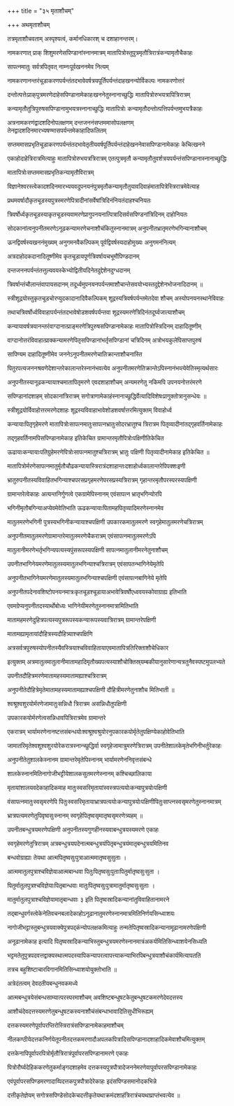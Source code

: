 +++
title = "३५ मृताशौचम्"

+++
अथमृताशौचम्  

तत्रमृताशौचवताम् अस्पृश्यत्वं, कर्मानधिकारश् च दशाहानन्तरम्।   

नामकरणात् प्राक्‌ शिशुमरणेसपिण्डानांस्नानमात्रम् मातापित्रोस्तुपुत्रमृतौत्रिरात्रंकन्यामृतौचैकाहः

सापत्नमातुः सर्वत्रपितृवत् नाम्नःपूर्वखननमेव नित्यम्

नामकरणानन्तरंचूडाकरणपर्यन्तंतदभावेवर्षत्रयपूर्तिपर्यन्तंदाहखनन्योर्विकल्पः नामकरणोत्तरं

दन्तोत्पत्तेःप्राक्‌पुत्रमरणेदाहेसपिण्डानामेकाहःखननेतुस्नानाच्छुद्धिः मातापित्रोरुभयत्रापित्रिरात्रम्

कन्यामृतौतुत्रिपुरुषसपिण्डानामुभयत्रस्नानाच्छुद्धिः मातापित्रोः कन्यामृतौदन्तोत्पत्तिपर्यन्तमुभयत्रैकाहः

अत्रनामकरणंद्वादशदिनोपलक्षणम् दन्तजननंसप्तममासोपलक्षणम् तेनद्वादशदिनमारभ्यषण्मासपर्यन्तमेकाहादिफलितम्

सप्तममासप्रभृतिचूडाकरणपर्यन्तंतदभावेतृतीयवर्षपूर्तिपर्यन्तंदाहेखननेवासपिण्डानामेकाहः केचित्खनने

एकाहोदाहेत्रिरात्रमित्याहुः मातापित्रोरुभयत्रत्रिरात्रम् एतत्पुत्रमृतौ कन्यामृतौतुवर्शत्रयपर्यन्तंसपिण्डानास्नानाच्छुद्धिः

मातापित्रोःसप्तममासप्रभृतिकन्यामृतौविरात्रम्

विज्ञानेश्वरस्त्वेकादशदिनमारभ्ययवदुपनयनंपुत्रमृतौकन्यामृतौतुयावदिवाहंमातापित्रेस्त्रिरात्रमेवेत्याह

प्रथमवर्षादौकृतचूडस्यपुत्रस्मरणेपित्रादीनांसर्वेषांत्रिदिनंनियतंदाहश्चनियतः

त्रिवर्षोर्ध्वकृतचूडस्याकृतचूडस्यवामरणेप्रागुपनयनात्पित्रादिसर्वसपिण्डनांत्रिदिनम् दाहोनियतः

सोदकानांत्वनुपनीतमरणेऽनूढकन्यामरणेचनाशौचंकितुस्नानमात्रम् अनुपनीतभ्रातृमरणेभगिन्यानाशौचम्

ऊनद्विवर्षस्यखननंमुख्यम् अनुगमनवैकल्पिकम् पूर्वद्विवर्षस्यदाहोमुख्यः अनुगमनंनित्यम्

अत्रदाहोदकदानादितूष्णीमेव कृतचूडायपूर्णत्रिवर्षायचभूमौपिण्डदानम्

दन्तजननपर्यन्तंतत्तुल्यवयस्केभ्योद्वितीयदिनेतदुद्देशेनदुग्धदानम्

त्रिवर्षान्तंचौलान्तंवापायसदानम् तदूर्ध्वमुपनयनपर्यन्तमाशौचान्तेसवयोभ्यस्तदुद्देशेनभोजनादिदानम् ॥

स्त्रीशूद्रयोस्तुकृतचूडचोरप्युदकादानादिवैकल्पिकम् शूद्रस्यत्रिवर्षपर्यन्तमेतदेवा शौचम् अस्योपनयनस्थानेविवाहः

तथाचत्रिवर्षोर्ध्वविवाहापर्यन्तंतदभावेषोडशवर्षपर्यन्तवा शूद्रस्यमरणेत्रिदिनंतदूर्घ्वजात्याशौचम्

कन्यायावर्षत्रयानन्तरंवाग्दानात्प्राङ्मरणेत्रिपुरुषसपिण्डानामेकाहः मातापित्रोस्त्रिदिनम् दाहादितूष्णीम्

वाग्दानोत्तरंविवाहात्प्राक्कन्यामरणेपितृसपिण्डानांभर्तृसपिण्डानां चत्रिदिनम् अत्रोभयकुलेपिसाप्तपुरुषं

सापिण्यम दाहादितूष्णीमेव जननेऽनुपनीतमरणेचातिक्रान्ताशौचनास्ति

पितुरपत्यजननश्रवणेदेशान्तरेकालान्तरेस्नानंभवत्येव अनुपनीतमरणेतिक्रान्तेऽपिस्नानंभव्त्येवेतिस्मृत्यर्थसारः

अनुपनीतस्यानूढकन्यायाश्चमातापितृमरणे एवदशाहाशौचम् अन्यमरणेतु नकिमपि उपनयनोत्तरंमरणे

सपिण्डानांदशाहम् सोदकानांत्रिरात्रम् सगोत्राणामेकाहंस्नानाच्छुद्धिर्वेत्यादिविशेषःप्रागुक्तोत्रानुसन्धेयः ॥

स्त्रीशूद्रयोर्विवाहोत्तरमरणेदशाहः शूद्रस्यविवाहाभावेशोडशवर्षात्तरमित्युक्तम् विवाहोर्ध्व

कन्यायाःपितृगृहेमरणे मातापित्रोःसापत्नमातुःसापत्नभ्रातुःसोदरभ्रातुश्च त्रिरात्रम पितृव्यादीनांतद्गृहवर्तिनामेकाहः

तद्गृहवर्तिनामपिसपिण्डानामेकाह इतिकेचित ग्रामान्तरमृतौपित्रोःपक्षिणीतिकेचित

ऊढायाःकन्यायाःपतिग्रुहेमरणेपित्रोःसापत्नमातुश्चत्रिरात्रम् भ्रातुः पक्षिणी पितृव्यादीनामेकाह इतिकेचित ॥

मातापित्रोर्मरणेसापत्नमातुर्मृतौचौढकन्यायास्त्रिरात्रंदशाहान्तःदशाहोर्ध्वकालान्तरेपिपक्शःइणी

भ्रातुरुपनीतस्यविवाहितभगिन्याश्चपरसप्रगृहमरणेपरसप्रस्यत्रिरात्रम् गृहान्तरमृतौपरस्परस्यपक्षिणी

ग्रामान्तरेत्वेकाहः अत्यन्तनिर्गुणत्वे एकग्रामेपिस्नानम् एवंसापत्न भ्रातृभगिन्योरपि

भगिनीमृतौबगिन्याअप्येवमेवेतिभाति ऊढकन्यायाःपितामहपितृव्यादिमरणेस्नानमेव

मातुलमरणेभगिनी पुत्रस्यभगिनीकन्यायाश्चपक्षिणी उपकारकमातुलमरणे स्वगृहेमातुलमरणेचत्रिरात्रम्

अनुपनीतमातुलमरणेग्रामान्तरेमातुलमरणेचैकरात्रम् एवंसापत्नमातुलमरणेऽपि

मातुलानीमरणेभर्तृभगिन्यपत्यस्यपुंसरूपस्यपक्षिणी सापत्नमातुलानीमरनेतुनाशौचम्

उपनीतभागिनेयमरणेमातुलस्यमातुलभगिन्याश्चत्रिरात्रम् एवंसापतन्भागिनेयेमृतेपि

अनुपनीतभागिनेयमरणेमातुलस्यमातुलभगिन्याश्चपक्षिणी एवंसापत्नबागिनेये मृतेपि

अनुपनीतपदेनावशिष्टोपनयनमात्रःकृतचूडश्चूडायाअभावेत्रिवर्षोएध्ववयस्कोवाग्राह्य इतिभाति

एवमग्रेप्यनुपनीतदस्यार्थोबोध्यः भागिनेयीमरणेतुस्नानमात्रामितिभाति

मातामहमरणेदुहित्रपत्यस्यपुत्ररूपस्यकन्यारूपस्यवात्रिरात्रम् ग्रामान्तरेपक्षिणी

मातामह्यामृतायांदौहित्रस्यदौहित्र्याश्चपक्षिणि

अत्रसर्वत्रपुरुषस्योपनीतस्यैवस्त्रियाश्चविवाहितायाएवमातापित्रतिरिक्ताशौचेधिकार

इत्युक्तम् अत्रमातुलमातुलानीमातामहादिमृतौख्यपत्यस्याशौचोक्तिस्र्यम्बकीयानुसारेणान्यत्रतुनैवस्पष्टमुपलभ्यते

उपनीतदौहित्रमरणेमातामहस्यमातामह्याश्चत्रिरात्रम्

अनुपनीतेदौहित्रेमृतेमातामहस्यमातामह्याश्चपक्षिणी दौहित्रीमरणेतुनाशौच मितिभाती ॥

श्वश्रूश्वशुरयोर्मरणेजामातुःसन्निधौ त्रिरात्रम असन्निधौतुपक्षिणी

उपकारकयोर्मरणेत्वसन्निधावपित्रिरात्रमेव ग्रामान्तरे

एकरात्रम् भार्यामरणेनानष्टत्तसंबन्धयोःश्वश्रूश्वश्रुयोरनुपकारकयोर्मृतेतुपक्षिण्येकाहोवेतिभाति

जामातरिमृतेश्वशूश्वशुरयोरेकरात्रस्नान्च्छुद्धिर्वा स्वगृहेजामात्रुमरणेत्रिरात्रम् उपनीतेशालकेमृतेभगिनीभर्तुरेकाहः

अनुपनीतेतुशालकेस्नानम ग्रामान्तरेमृतेपिस्नानम् भार्यामरणेननिवृत्तसंबन्धे

शालकेस्नानमितिनागोजीभट्टीयेशालकसुतमरणेस्नानम् कश्चिच्छालिकाया

मृतायांशालयवदेकाहादिकमाह मातुःस्वसरिमृतायांस्वस्त्रपत्ययोःकन्यापुत्रयोःपक्षिणी

वंसापत्नमातुःस्वसृमरणेपि पितुःस्वसरिमृतायाभ्रात्रपत्ययोःकन्यापुत्रयोःपक्षिणीपितुःसाप्त्नस्वसृमरणेतुस्नानमात्रम्

भ्रात्रपत्यमरणेतुपिवृष्वसुःस्नानम् स्वगृहेपितृष्वसृमातृष्वसृमरणेत्र्यहम् ॥

उपनीतबन्धुत्रयमरणेपक्षिणी अनुपनीतस्यगुणहीनस्यवाबन्धुत्रयस्यमरणे एकाहः

स्वगृहेमरणेतुत्रिरात्रम् अत्रबन्धुत्रयपदेनात्मबन्धुत्रयंपितृबन्धुत्रयंमातृबन्धुत्रयमितिनव

बन्धवोग्राह्याः तेयथा आत्मपितृष्वसुःपुत्राआत्ममातृष्वसुसुताः ।

आत्ममातुलपुत्राश्चविज्ञेयाआत्मबान्धवा पितुःपितृष्वसुःपुताःपितुर्मातृष्वसुःसुता ।

पितुर्मातुलपुत्रश्चविज्ञेयाःपितृबान्धवाः मातुःपितृष्वसुःपुत्रामातुर्मातृष्वसुःसुताः ।

मातुर्मातुलपुत्राश्चविज्ञेयामातृबान्धवाः ३ इति पितृष्वस्रादिकन्यानांतुविवाहितानामरने

तद्बान्धुवर्गस्त्वेकेनेतिवचनबलादेकाहोऽनूढानातुमरणेस्नानमात्रमितिनिर्णयसिन्ध्वाशयः

नागोजीभट्टास्तुबन्धुत्रयवाक्येपुत्रपद्कंन्योपलक्षकमित्याहुः तन्मतेपितृष्वस्रादिकन्यानामूढानामरणेपक्षिणी

अनूढानामेकाह इत्यादि पितृष्वस्रादिकन्याभिस्तुबन्धुत्रयमरणेस्नानमात्रंअकर्यमितिसिन्ध्वाशयेनसिध्यति

भट्टमतेतुपुत्रपदवत्तद्वाक्यस्थात्मपदस्यापिकन्यापरत्वापत्त्याकन्याभिरपिबन्धुत्रयाशौचंकार्यमित्यापतति

तत्रच बहुशिष्टाचारविगानमितिसिन्ध्वाशयोयुक्तोभाति ॥

अत्रेदंतत्वम् देवदतीयबन्धुनवकमध्ये

आत्मबन्धुत्रयेसंबन्धसाम्यात्परस्परमाशौचम् अवशिष्टबन्धुषटकेतुबन्धुषटकमरणेदेवदत्तस्य

आशौचंदेवदत्तस्यमरणेतुबन्धुषटकस्यनाशौचंसंबन्धाभावादितिसुधीभिरूह्यम्

दत्तकस्यमरणेपूर्वापरप्तिरोस्त्रिरात्रंसपिण्डानामेकाहमाशौचम्

नीलकण्ठीयेदत्तकनिर्णयेतूपनीतदत्तकमरणादौअपलकपित्रादिसपिण्डानादशाहादिकमेवाशौचमित्युक्तम्

दत्तकेनापिपूर्वापरपित्रोर्मृतौत्रिरात्रंपूर्वापरसपिण्डानामरणे एकाहः

पित्रोरौर्घ्वदेहिककरणेतुकर्माङ्गदशाहमेव दत्तकस्यपुत्रपौत्रादेजननेमरणेवापूर्वापरसपिण्डानामेकाहः

एवंपूर्वापरसपिण्डमरणादाव्पिदत्तकपुत्रपौत्रादेरेकाहः इदंसपिण्डसमानोदकभिन्ने

दत्तीकृतेज्ञेयम् सगोत्रसपिण्डेसोदकेचदत्तीकृतेयथाक्रमंदशाहंत्रिरात्रंचयथाप्राप्तंभवत्येव ॥
